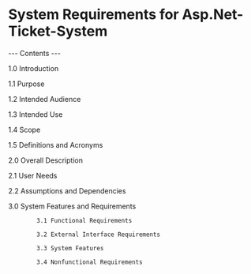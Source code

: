 # System Requirements for Asp.Net-Ticket-System 

--- Contents ---

1.0 Introduction

1.1 Purpose

1.2 Intended Audience

1.3 Intended Use

1.4 Scope

1.5 Definitions and Acronyms

2.0 Overall Description

2.1 User Needs

2.2 Assumptions and Dependencies

3.0 System Features and Requirements

            3.1 Functional Requirements

            3.2 External Interface Requirements

            3.3 System Features

            3.4 Nonfunctional Requirements

